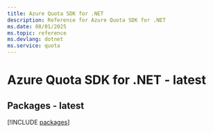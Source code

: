 ```yaml
---
title: Azure Quota SDK for .NET
description: Reference for Azure Quota SDK for .NET
ms.date: 08/01/2025
ms.topic: reference
ms.devlang: dotnet
ms.service: quota
---
```

# Azure Quota SDK for .NET - latest
## Packages - latest
[!INCLUDE [packages](quota-index.md)]